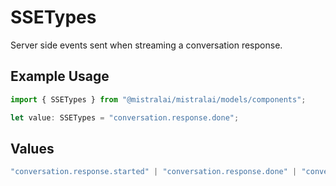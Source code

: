 # SSETypes

Server side events sent when streaming a conversation response.

## Example Usage

```typescript
import { SSETypes } from "@mistralai/mistralai/models/components";

let value: SSETypes = "conversation.response.done";
```

## Values

```typescript
"conversation.response.started" | "conversation.response.done" | "conversation.response.error" | "message.output.delta" | "tool.execution.started" | "tool.execution.delta" | "tool.execution.done" | "agent.handoff.started" | "agent.handoff.done" | "function.call.delta"
```